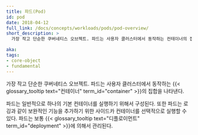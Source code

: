 ```yaml
---
title: 파드(Pod)
id: pod
date: 2018-04-12
full_link: /docs/concepts/workloads/pods/pod-overview/
short_description: >
  가장 작고 단순한 쿠버네티스 오브젝트. 파드는 사용자 클러스터에서 동작하는 컨테이너의 집합을 나타낸다.

aka:
tags:
- core-object
- fundamental
---
```

 가장 작고 단순한 쿠버네티스 오브젝트. 파드는 사용자 클러스터에서 동작하는 {{< glossary_tooltip text="컨테이너" term_id="container" >}}의 집합을 나타낸다.

<!--more-->

파드는 일반적으로 하나의 기본 컨테이너를 실행하기 위해서 구성된다. 또한 파드는 로깅과 같이 보완적인 기능을 추가하기 위한 사이드카 컨테이너를 선택적으로 실행할 수 있다. 파드는 보통 {{< glossary_tooltip text="디플로이먼트" term_id="deployment" >}}에 의해서 관리된다.

